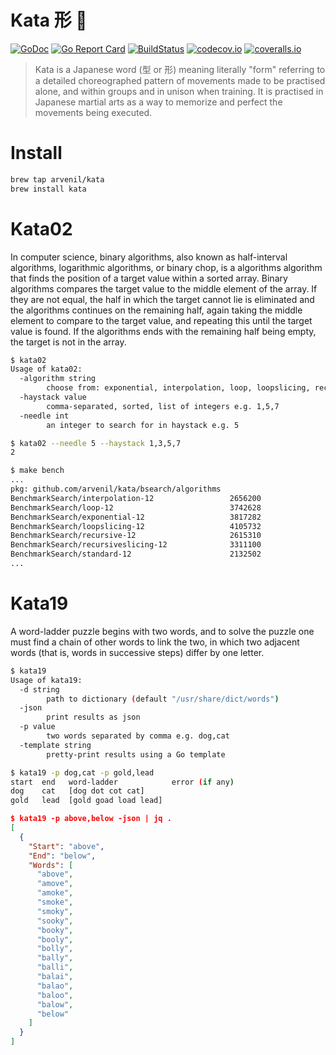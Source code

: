 # Kata 形 🤺
[![GoDoc](https://godoc.org/github.com/arvenil/kata?status.svg)](https://pkg.go.dev/github.com/arvenil/kata?tab=doc)
[![Go Report Card](https://goreportcard.com/badge/github.com/arvenil/kata)](https://goreportcard.com/report/github.com/arvenil/kata)
[![BuildStatus](https://github.com/arvenil/kata/workflows/go/badge.svg)](https://github.com/arvenil/kata/actions?query=workflow%3Ago)
[![codecov.io](https://codecov.io/gh/arvenil/kata/branch/master/graph/badge.svg)](https://codecov.io/gh/arvenil/kata)
[![coveralls.io](https://coveralls.io/repos/github/arvenil/kata/badge.svg?branch=master)](https://coveralls.io/github/arvenil/kata?branch=master)

> Kata is a Japanese word (型 or 形) meaning literally "form"
> referring to a detailed choreographed pattern of movements made to be practised alone,
> and within groups and in unison when training.
> It is practised in Japanese martial arts as a way to memorize and perfect the movements being executed.

# Install

```bash
brew tap arvenil/kata
brew install kata
```

# Kata02

In computer science, binary algorithms, also known as half-interval algorithms, logarithmic algorithms, or binary chop,
is a algorithms algorithm that finds the position of a target value within a sorted array.
Binary algorithms compares the target value to the middle element of the array.
If they are not equal, the half in which the target cannot lie is eliminated
and the algorithms continues on the remaining half, again taking the middle element to compare to the target value,
and repeating this until the target value is found.
If the algorithms ends with the remaining half being empty, the target is not in the array.

```bash
$ kata02
Usage of kata02:
  -algorithm string
        choose from: exponential, interpolation, loop, loopslicing, recursive, recursiveslicing, standard (default "interpolation")
  -haystack value
        comma-separated, sorted, list of integers e.g. 1,5,7
  -needle int
        an integer to search for in haystack e.g. 5
```

```bash
$ kata02 --needle 5 --haystack 1,3,5,7
2
```

```bash
$ make bench
...
pkg: github.com/arvenil/kata/bsearch/algorithms
BenchmarkSearch/interpolation-12                 2656200               449 ns/op
BenchmarkSearch/loop-12                          3742628               327 ns/op
BenchmarkSearch/exponential-12                   3817282               308 ns/op
BenchmarkSearch/loopslicing-12                   4105732               293 ns/op
BenchmarkSearch/recursive-12                     2615310               459 ns/op
BenchmarkSearch/recursiveslicing-12              3311100               358 ns/op
BenchmarkSearch/standard-12                      2132502               558 ns/op
...
```

# Kata19

A word-ladder puzzle begins with two words,
and to solve the puzzle one must find a chain of other words to link the two,
in which two adjacent words (that is, words in successive steps) differ by one letter.

```bash
$ kata19
Usage of kata19:
  -d string
        path to dictionary (default "/usr/share/dict/words")
  -json
        print results as json
  -p value
        two words separated by comma e.g. dog,cat
  -template string
        pretty-print results using a Go template
```

```bash
$ kata19 -p dog,cat -p gold,lead
start  end   word-ladder            error (if any)
dog    cat   [dog dot cot cat]     
gold   lead  [gold goad load lead]  
```

```json
$ kata19 -p above,below -json | jq .
[
  {
    "Start": "above",
    "End": "below",
    "Words": [
      "above",
      "amove",
      "amoke",
      "smoke",
      "smoky",
      "sooky",
      "booky",
      "booly",
      "bolly",
      "bally",
      "balli",
      "balai",
      "balao",
      "baloo",
      "balow",
      "below"
    ]
  }
]
```
